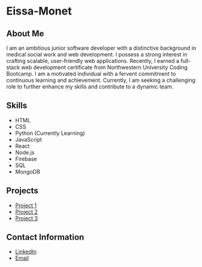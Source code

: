 # Eissa-Monet

## About Me

I am an ambitious junior software developer with a distinctive background in medical social work and web development. I possess a strong interest in crafting scalable, user-friendly web applications. Recently, I earned a full-stack web development certificate from Northwestern University Coding Bootcamp. I am a motivated individual with a fervent commitment to continuous learning and achievement. Currently, I am seeking a challenging role to further enhance my skills and contribute to a dynamic team.


## Skills

- HTML
- CSS
- Python (Currently Learning)
- JavaScript
- React
- Node.js
- Firebase
- SQL
- MongoDB



## Projects

- [Project 1](https://vercel.com/eissa-monets-projects/weather-app)
- [Project 2](https://vercel.com/eissa-monets-projects/random-password-generator)
- [Project 3](https://github.com/jmcshan1/Meal-Kit-Store)


## Contact Information

- [LinkedIn](https://www.linkedin.com/in/eissamonet/)
- [Email](mailto:eissamonet@gmail.com)
